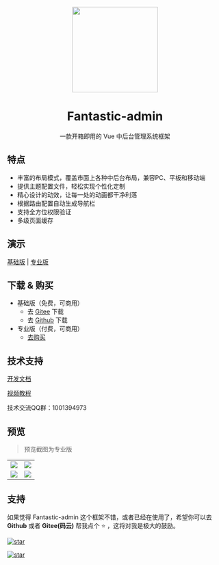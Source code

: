 <p align="center">
    <img src="https://hooray.gitee.io/fantastic-admin/logo.png" width="200" height="200" />
</p>

<h1 align="center">Fantastic-admin</h1>

<p align="center">一款开箱即用的 Vue 中后台管理系统框架</p>

## 特点

- 丰富的布局模式，覆盖市面上各种中后台布局，兼容PC、平板和移动端
- 提供主题配置文件，轻松实现个性化定制
- 精心设计的动效，让每一处的动画都干净利落
- 根据路由配置自动生成导航栏
- 支持全方位权限验证
- 多级页面缓存

## 演示

[基础版](https://hooray.gitee.io/fantastic-admin/basic) | [专业版](https://hooray.gitee.io/fantastic-admin/pro)

## 下载 & 购买

- 基础版（免费，可商用）
  - 去 [Gitee](https://gitee.com/hooray/fantastic-admin) 下载
  - 去 [Github](https://github.com/hooray/fantastic-admin) 下载
- 专业版（付费，可商用）
  - [去购买](http://hooray.gitee.io/fantastic-admin/buy.html)

## 技术支持

[开发文档](https://hooray.gitee.io/fantastic-admin)

[视频教程](https://space.bilibili.com/3079082/channel/detail?cid=156985)

技术交流QQ群：1001394973

## 预览

> 预览截图为专业版

<table>
    <tr>
        <td><img src="https://hooray.gitee.io/fantastic-admin/preview1.png" /></td>
        <td><img src="https://hooray.gitee.io/fantastic-admin/preview2.png" /></td>
    </tr>
    <tr>
        <td><img src="https://hooray.gitee.io/fantastic-admin/preview3.png" /></td>
        <td><img src="https://hooray.gitee.io/fantastic-admin/preview4.png" /></td>
    </tr>
</table>

## 支持

如果觉得 Fantastic-admin 这个框架不错，或者已经在使用了，希望你可以去 **Github** 或者 **Gitee(码云)** 帮我点个 ⭐ ，这将对我是极大的鼓励。

[![star](https://img.shields.io/github/stars/hooray/fantastic-admin?style=social)](https://github.com/hooray/fantastic-admin/stargazers)

[![star](https://gitee.com/hooray/fantastic-admin/badge/star.svg?theme=dark)](https://gitee.com/hooray/fantastic-admin/stargazers)
